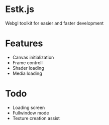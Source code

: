 Estk.js
=======

Webgl toolkit for easier and faster development

Features
========
 * Canvas initialization
 * Frame controll
 * Shader loading
 * Media loading

Todo
====
 * Loading screen
 * Fullwindow mode
 * Texture creation assist

